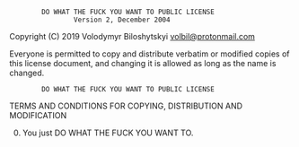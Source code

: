             DO WHAT THE FUCK YOU WANT TO PUBLIC LICENSE
                    Version 2, December 2004

 Copyright (C) 2019 Volodymyr Biloshytskyi <volbil@protonmail.com>

 Everyone is permitted to copy and distribute verbatim or modified
 copies of this license document, and changing it is allowed as long
 as the name is changed.

            DO WHAT THE FUCK YOU WANT TO PUBLIC LICENSE
   TERMS AND CONDITIONS FOR COPYING, DISTRIBUTION AND MODIFICATION

  0. You just DO WHAT THE FUCK YOU WANT TO.
